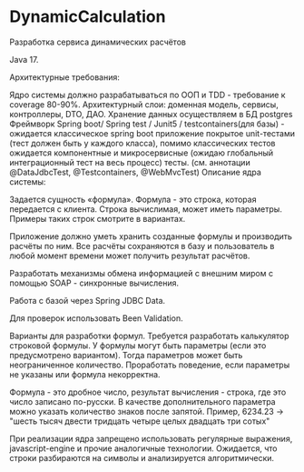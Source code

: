 # DynamicCalculation

Разработка сервиса динамических расчётов

Java 17.

Архитектурные требования:

Ядро системы должно разрабатываться по ООП и TDD - требование к coverage 80-90%.
Архитектурный слои: доменная модель, сервисы, контроллеры, DTO, ДАО.
Хранение данных осуществляем в БД postgres
Фреймворк Spring boot/ Spring test / Junit5 / testcontainers(для базы) - ожидается классическое spring boot приложение покрытое unit-тестами (тест должен быть у каждого класса), помимо классических тестов ожидается компонентные и микросервисные (ожидаю глобальный интеграционный тест на весь процесс) тесты. (см. аннотации @DataJdbcTest, @Testcontainers, @WebMvcTest)
Описание ядра системы:

Задается сущность «формула». Формула - это строка, которая передается с клиента. Строка вычислимая, может иметь параметры. Примеры таких строк смотрите в вариантах.

Приложение должно уметь хранить созданные формулы и производить расчёты по ним. Все расчёты сохраняются в базу и пользователь в любой момент времени может получить результат расчётов.

Разработать механизмы обмена информацией с внешним миром с помощью  SOAP - синхронные вычисления.

Работа с базой через Spring JDBC Data.

Для проверок использовать Been Validation.

Варианты для разработки формул. Требуется разработать калькулятор строковой формулы. У формулы могут быть параметры (если это предусмотрено вариантом). Тогда параметров может быть неограниченное количество. Проработать поведение, если параметры не указаны или формула некорректна.

Формула - это дробное число, результат вычисления - строка, где это число записано по-русски. В качестве дополнительного параметра можно указать количество знаков после запятой. Пример, 6234.23 -> "шесть тысяч двести тридцать четыре целых двадцать три сотых"

При реализации ядра запрещено использовать регулярные выражения, javascript-engine и прочие аналогичные технологии. Ожидается, что строки разбираются на символы и анализируется алгоритмически.
